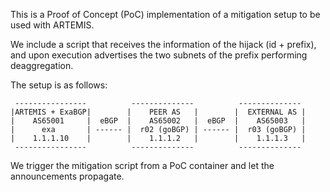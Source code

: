 This is a Proof of Concept (PoC) implementation of a mitigation setup to be used with ARTEMIS.

We include a script that receives the information of the hijack (id + prefix), and upon
execution advertises the two subnets of the prefix performing deaggregation.

The setup is as follows:

```
 ----------------          --------------          --------------
|ARTEMIS + ExaBGP|        |    PEER AS   |        |  EXTERNAL AS |
|    AS65001     |  eBGP  |    AS65002   |  eBGP  |    AS65003   |
|      exa       | ------ |  r02 (goBGP) | ------ |  r03 (goBGP) |
|    1.1.1.10    |        |    1.1.1.2   |        |    1.1.1.3   |
 ----------------          --------------          --------------
```

We trigger the mitigation script from a PoC container and let the announcements propagate.
